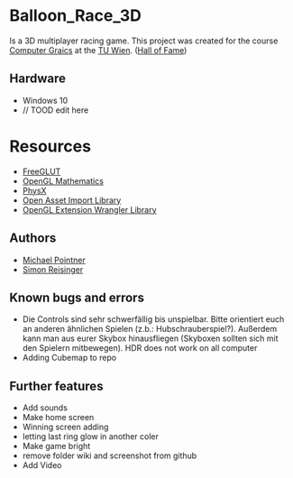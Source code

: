 # Balloon_Race_3D
Is a 3D multiplayer racing game.
This project was created for the course [Computer Graics](https://www.cg.tuwien.ac.at/courses/CG23/HallOfFame/) at the [TU Wien](https://www.tuwien.at). ([Hall of Fame](https://www.cg.tuwien.ac.at/courses/CG23/HallOfFame/2016/))

## Hardware
* Windows 10
* // TOOD edit here

# Resources
* [FreeGLUT](http://freeglut.sourceforge.net/)
* [OpenGL Mathematics](https://glm.g-truc.net)
* [PhysX](https://developer.nvidia.com/gameworks-physx-overview)
* [Open Asset Import Library](https://www.assimp.org/)
* [OpenGL Extension Wrangler Library](http://glew.sourceforge.net/)

## Authors
* [Michael Pointner](http://michael.pointner.info)
* [Simon Reisinger](https://simonreisinger.com)

## Known bugs and errors
* Die Controls sind sehr schwerfällig bis unspielbar. Bitte orientiert euch an anderen ähnlichen Spielen (z.b.: Hubschrauberspiel?). Außerdem kann man aus eurer Skybox hinausfliegen (Skyboxen sollten sich mit den Spielern mitbewegen).
HDR does not work on all computer
* Adding Cubemap to repo

## Further features
* Add sounds
* Make home screen
* Winning screen adding
* letting last ring glow in another coler
* Make game bright
* remove folder wiki and screenshot from github
* Add Video
